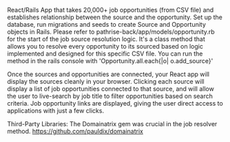 React/Rails App that takes 20,000+ job opportunities (from CSV file) and establishes relationship between the source and the opportunity.
Set up the database, run migrations and seeds to create Source and Opportunity objects in Rails. Please refer to pathrise-back/app/models/opportunity.rb for the start of the job source resolution logic. It's a class method that allows you to resolve every opportunity to its sourced based on logic implemented and designed for this specific CSV file. You can run the method in the rails console with 'Opportunity.all.each{|o| o.add_source}'

Once the sources and opportunities are connected, your React app will display the sources cleanly in your browser. Clicking each source will display a list of job opportunities connected to that source, and will allow the user to live-search by job title to filter opportunities based on search criteria. Job opportunity links are displayed, giving the user direct access to applications with just a few clicks.

Third-Party Libraries:
The Domainatrix gem was crucial in the job resolver method.
https://github.com/pauldix/domainatrix
